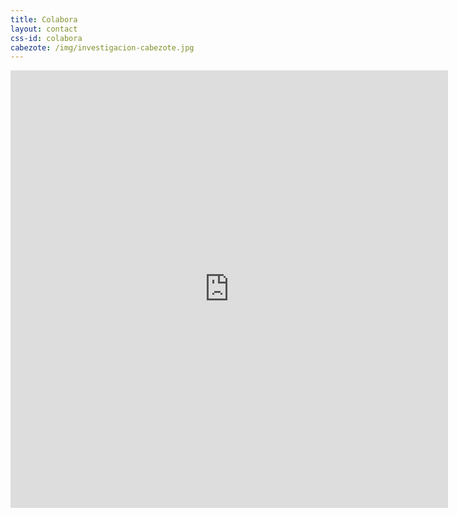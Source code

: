 ```yaml
---
title: Colabora
layout: contact
css-id: colabora
cabezote: /img/investigacion-cabezote.jpg
---
```

<iframe src="https://martinez.typeform.com/to/ABbL1V" width="700" height="700" frameborder="0" marginheight="0" marginwidth="0" align="center">Cargando…</iframe>
